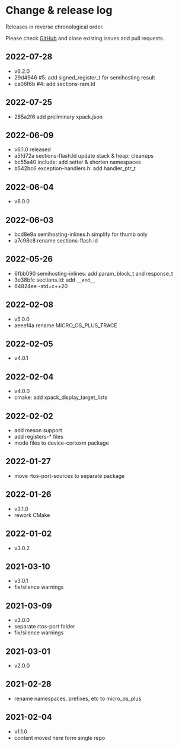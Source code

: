 # Change & release log

Releases in reverse chronological order.

Please check
[GitHub](https://github.com/micro-os-plus/architecture-cortexm-xpack/issues/)
and close existing issues and pull requests.

## 2022-07-28

* v6.2.0
* 29d4946 #5: add signed_register_t for semihosting result
* ca06f6b #4: add sections-ram.ld

## 2022-07-25

* 285a2f6 add preliminary xpack.json

## 2022-06-09

* v6.1.0 released
* a5fd72a sections-flash.ld update stack & heap; cleanups
* bc55a40 include: add setter & shorten namespaces
* b542bc6 exception-handlers.h: add handler_ptr_t

## 2022-06-04

* v6.0.0

## 2022-06-03

* bcd8e9a semihosting-inlines.h simplify for thumb only
* a7c98c8 rename sections-flash.ld

## 2022-05-26

* 6fbb090 semihosting-inlines: add param_block_t and response_t
* 3e38bfc sections.ld: add `__end__`
* 64824ee -std=c++20

## 2022-02-08

* v5.0.0
* aeeef4a rename MICRO_OS_PLUS_TRACE

## 2022-02-05

* v4.0.1

## 2022-02-04

* v4.0.0
* cmake: add xpack_display_target_lists

## 2022-02-02

* add meson support
* add registers-* files
* mode files to device-cortexm package

## 2022-01-27

* move rtos-port-sources to separate package

## 2022-01-26

* v3.1.0
* rework CMake

## 2022-01-02

* v3.0.2

## 2021-03-10

* v3.0.1
* fix/silence warnings

## 2021-03-09

* v3.0.0
* separate rtos-port folder
* fix/silence warnings

## 2021-03-01

* v2.0.0

## 2021-02-28

* rename namespaces, prefixes, etc to micro_os_plus

## 2021-02-04

* v1.1.0
* content moved here form single repo
